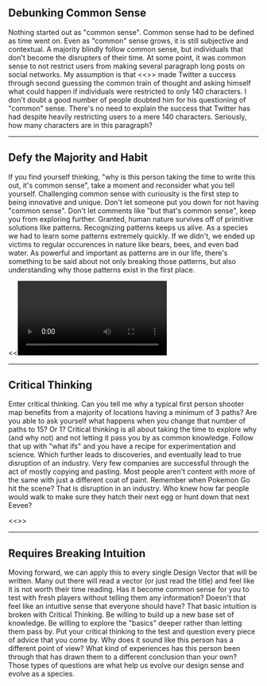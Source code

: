 Debunking Common Sense
---

Nothing started out as "common sense". Common sense had to be defined as time went on. Even as "common" sense grows, it is still subjective and contextual. A majority blindly follow common sense, but individuals that don't become the disrupters of their time. At some point, it was common sense to not restrict users from making several paragraph long posts on social networks. My assumption is that <<<The guy that made Twitter>>> made Twitter a success through second guessing the common train of thought and asking himself what could happen if individuals were restricted to only 140 characters. I don't doubt a good number of people doubted him for his questioning of "common" sense. There's no need to explain the success that Twitter has had despite heavily restricting users to a mere 140 characters. Seriously, how many characters are in this paragraph?


---

Defy the Majority and Habit
---

If you find yourself thinking, "why is this person taking the time to write this out, it's common sense", take a moment and reconsider what you tell yourself. Challenging common sense with curiousity is the first step to being innovative and unique. Don't let someone put you down for not having "common sense". Don't let comments like "but that's common sense", keep you from exploring further. Granted, human nature survives off of primitive solutions like patterns. Recognizing patterns keeps us alive. As a species we had to learn some patterns extremely quickly. If we didn't, we ended up victims to regular occurences in nature like bears, bees, and even bad water. As powerful and important as patterns are in our life, there's something to be said about not only breaking those patterns, but also understanding why those patterns exist in the first place.

<<<Video of Monkeys beating up Monkeys for taking the banana>>>


---

Critical Thinking
---

Enter critical thinking. Can you tell me why a typical first person shooter map benefits from a majority of locations having a minimum of 3 paths? Are you able to ask yourself what happens when you change that number of paths to 15? Or 1? Critical thinking is all about taking the time to explore why (and why not) and not letting it pass you by as common knowledge. Follow that up with "what ifs" and you have a recipe for experimentation and science. Which further leads to discoveries, and eventually lead to true disruption of an industry. Very few companies are successful through the act of mostly copying and pasting. Most people aren't content with more of the same with just a different coat of paint. Remember when Pokemon Go hit the scene? That is disruption in an industry. Who knew how far people would walk to make sure they hatch their next egg or hunt down that next Eevee?

<<<Pokemon Go Walking image>>>


---

Requires Breaking Intuition
---

Moving forward, we can apply this to every single Design Vector that will be written. Many out there will read a vector (or just read the title) and feel like it is not worth their time reading. Has it become common sense for you to test with fresh players without telling them any information? Doesn't that feel like an intuitive sense that everyone should have? That basic intuition is broken with Critical Thinking. Be willing to build up a new base set of knowledge. Be willing to explore the "basics" deeper rather than letting them pass by. Put your critical thinking to the test and question every piece of advice that you come by. Why does it sound like this person has a different point of view? What kind of experiences has this person been through that has drawn them to a different conclusion than your own? Those types of questions are what help us evolve our design sense and evolve as a species.
